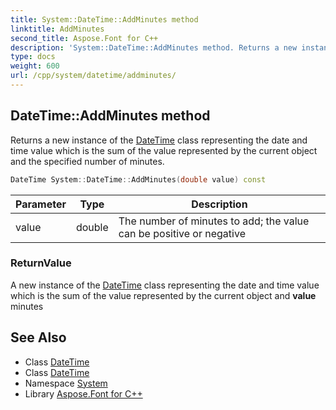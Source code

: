 ```yaml
---
title: System::DateTime::AddMinutes method
linktitle: AddMinutes
second_title: Aspose.Font for C++
description: 'System::DateTime::AddMinutes method. Returns a new instance of the DateTime class representing the date and time value which is the sum of the value represented by the current object and the specified number of minutes in C++.'
type: docs
weight: 600
url: /cpp/system/datetime/addminutes/
---
```

## DateTime::AddMinutes method


Returns a new instance of the [DateTime](../) class representing the date and time value which is the sum of the value represented by the current object and the specified number of minutes.

```cpp
DateTime System::DateTime::AddMinutes(double value) const
```


| Parameter | Type | Description |
| --- | --- | --- |
| value | double | The number of minutes to add; the value can be positive or negative |

### ReturnValue

A new instance of the [DateTime](../) class representing the date and time value which is the sum of the value represented by the current object and **value** minutes

## See Also

* Class [DateTime](../)
* Class [DateTime](../)
* Namespace [System](../../)
* Library [Aspose.Font for C++](../../../)
